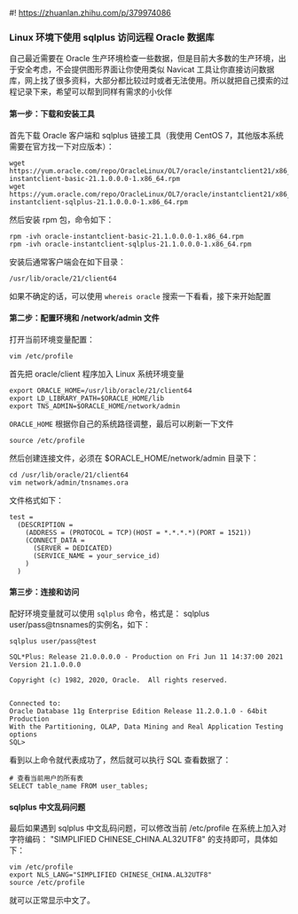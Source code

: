 #! https://zhuanlan.zhihu.com/p/379974086
### Linux 环境下使用 sqlplus 访问远程 Oracle 数据库
自己最近需要在 Oracle 生产环境检查一些数据，但是目前大多数的生产环境，出于安全考虑，不会提供图形界面让你使用类似 Navicat 工具让你直接访问数据库，网上找了很多资料，大部分都比较过时或者无法使用。所以就把自己摸索的过程记录下来，希望可以帮到同样有需求的小伙伴

#### 第一步：下载和安装工具
首先下载 Oracle 客户端和 sqlplus 链接工具（我使用 CentOS 7，其他版本系统需要在官方找一下对应版本）：
```
wget https://yum.oracle.com/repo/OracleLinux/OL7/oracle/instantclient21/x86_64/getPackage/oracle-instantclient-basic-21.1.0.0.0-1.x86_64.rpm
wget https://yum.oracle.com/repo/OracleLinux/OL7/oracle/instantclient21/x86_64/getPackage/oracle-instantclient-sqlplus-21.1.0.0.0-1.x86_64.rpm
```

然后安装 rpm 包，命令如下：
```
rpm -ivh oracle-instantclient-basic-21.1.0.0.0-1.x86_64.rpm
rpm -ivh oracle-instantclient-sqlplus-21.1.0.0.0-1.x86_64.rpm
```

安装后通常客户端会在如下目录：
```
/usr/lib/oracle/21/client64
```
如果不确定的话，可以使用 `whereis oracle` 搜索一下看看，接下来开始配置

#### 第二步：配置环境和 /network/admin 文件
打开当前环境变量配置：
```
vim /etc/profile
```
首先把 oracle/client 程序加入 Linux 系统环境变量
```
export ORACLE_HOME=/usr/lib/oracle/21/client64
export LD_LIBRARY_PATH=$ORACLE_HOME/lib
export TNS_ADMIN=$ORACLE_HOME/network/admin
```
`ORACLE_HOME` 根据你自己的系统路径调整，最后可以刷新一下文件
```
source /etc/profile
```


然后创建连接文件，必须在 $ORACLE_HOME/network/admin 目录下：
```
cd /usr/lib/oracle/21/client64
vim network/admin/tnsnames.ora
```
文件格式如下：
```
test =
  (DESCRIPTION =
    (ADDRESS = (PROTOCOL = TCP)(HOST = *.*.*.*)(PORT = 1521))
    (CONNECT_DATA =
      (SERVER = DEDICATED)
      (SERVICE_NAME = your_service_id)
    )
  )
```

#### 第三步：连接和访问
配好环境变量就可以使用 `sqlplus` 命令，格式是： sqlplus user/pass@tnsnames的实例名，如下：
```
sqlplus user/pass@test

SQL*Plus: Release 21.0.0.0.0 - Production on Fri Jun 11 14:37:00 2021
Version 21.1.0.0.0

Copyright (c) 1982, 2020, Oracle.  All rights reserved.


Connected to:
Oracle Database 11g Enterprise Edition Release 11.2.0.1.0 - 64bit Production
With the Partitioning, OLAP, Data Mining and Real Application Testing options
SQL> 
```
看到以上命令就代表成功了，然后就可以执行 SQL 查看数据了：
```
# 查看当前用户的所有表
SELECT table_name FROM user_tables;
```

#### sqlplus 中文乱码问题

最后如果遇到 sqlplus 中文乱码问题，可以修改当前 /etc/profile 在系统上加入对字符编码： "SIMPLIFIED CHINESE_CHINA.AL32UTF8" 的支持即可，具体如下：
```
vim /etc/profile
export NLS_LANG="SIMPLIFIED CHINESE_CHINA.AL32UTF8"
source /etc/profile
```
就可以正常显示中文了。
